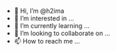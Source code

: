 - 👋 Hi, I’m @h2ima
- 👀 I’m interested in ...
- 🌱 I’m currently learning ...
- 💞️ I’m looking to collaborate on ...
- 📫 How to reach me ...

<!---
h2ima/h2ima is a ✨ special ✨ repository because its `README.md` (this file) appears on your GitHub profile.
You can click the Preview link to take a look at your changes.
--->
